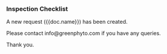 <h3>Inspection Checklist</h3>

<p>A new request ({{doc.name}}) has been created.</p>

<p>Please contact info@greenphyto.com if you have any queries.</p>

<p>Thank you.</p>